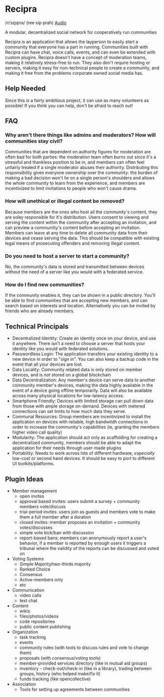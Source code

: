 # Recipra

/rɪˈsɪppra/
(ree·sip·prah)
[Audio](http://ipa-reader.xyz/?text=r%C9%AA%CB%88s%C9%AAppra)

A modular, decentralized social network for cooperatively run communities

Recipra is an application that allows the layperson to easily start a community that everyone has a part in running. Communities built with Recipra can have chat, voice calls, events, and can even be extended with custom plugins. Recipra doesn't have a concept of moderation teams, making it relatively stress-free to run. They also don't require hosting or servers, making it easy for non-technical people to create a community, and making it free from the problems corporate owned social media has.

## Help Needed

Since this is a fairly ambitious project, it can use as many volunteers as possible! If you think you can help, don't be afraid to reach out!

## FAQ

### Why aren't there things like admins and moderators? How will communities stay civil?

Communities that are dependent on authority figures for moderation are often bad for both parties: the moderation team often burns out since it's a stressful and thankless position to be in, and members can often feel unfairly treated if a single moderator abuses their authority. Distributing this responsibility gives everyone ownership over the community: the burden of making a bad decision won't lie on a single person's shoulders and allows the whole community to learn from the experience, and members are incentivized to limit invitations to people who won't cause drama.

### How will unethical or illegal content be removed?

Because members are the ones who host all the community's content, they are soley responsible for it's distribution. Users consent to viewing and serving the content within the community after accepting an invitation, and can preview a communitiy's content before accepting an invitation. Members can leave at any time to delete all community data from their devices and cease serving the data. This should be compatible with existing legal means of prosecuting offenders and removing illegal content.

### Do you need to host a server to start a community?

No, the community's data is stored and transmitted between devices without the need of a server like you would with a federated service.

### How do I find new communities?

If the community enables it, they can be shown in a public directory. You'll be able to find communities that are accepting new members, and can search based on interests and location. Alternatively you can be invited by friends who are already members.

## Technical Principals

- Decentralized Identity: Create an identity once on your device, and use it anywhere. There isn't a need to choose a server that hosts your identity like you would with federated solutions.
- Passwordless Login: The application transfers your existing identity to a new device in order to "sign in". You can also keep a backup code in the event that all your devices are lost.
- Data Locality: Community related data is only stored on member devices, and is *not* stored on a global blockchain
- Data Decentralization: Any member's device can serve data to another community member's devices, making the data highly available in the event of a device going offline temporarily. Data will also be available across many physical locations for low-latency access.
- Smartphone Friendly: Devices with limited storage can pull down data from those with ample storage on-demand. Devices with metered connections can set limits to how much data they serve.
- Communal Resources: Group members are incentivized to install the application on devices with reliable, high bandwitdh connections in order to increase the community's capabilities (ie, granting the members higher video call quality)
- Modularity: The application should act only as scaffolding for creating a decentralized community, members should be able to adapt the application for their needs through user-made plugins
- Portability: Needs to work across lots of different hardware, *especially* low-cost or second hand devices. It should be easy to port to different UI toolkits/platforms.

## Plugin Ideas

- Member management
   - open invites
   - approval based invites: users submit a survey + community members vote/discuss
   - trial-period invites: users join as guests and members vote to make them a full member after a duration
   - closed invites: member proposes an invitation + community votes/discusses
   - simple vote kick/ban with discussion
   - report-based bans: members can anonymously report a user's behavior, if a member is reported by enough users it triggers a tribunal where the validity of the reports can be discussed and voted on
- Voting Systems
  - Simple Majority/two-thirds majority
  - Ranked Choice
  - Consensus
  - Active-members only
  - etc
- Communication
  - video calls
  - text chat
- Content
  - wikis
  - files/photos/videos
  - code repositories
  - public content publishing
- Organization
  - task tracking
  - events
  - community rules (with tools to discuss rules and vote to change them)
  - proposals (with consensus/voting tools)
  - member-provided services directory (like in mutual aid groups)
  - inventory - check-out/check-in (like in a library), trading between groups, history (who helped make/fix it)
  - funds tracking (like opencollective)
- Association
  - Tools for setting up agreements between communities
